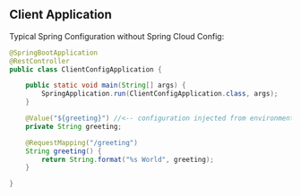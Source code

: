 ## Client Application

Typical Spring Configuration without Spring Cloud Config:

```java
@SpringBootApplication
@RestController
public class ClientConfigApplication {

	public static void main(String[] args) {
		SpringApplication.run(ClientConfigApplication.class, args);
	}

	@Value("${greeting}") //<-- configuration injected from environment
	private String greeting;

	@RequestMapping("/greeting")
	String greeting() {
		return String.format("%s World", greeting);
	}

}
```
